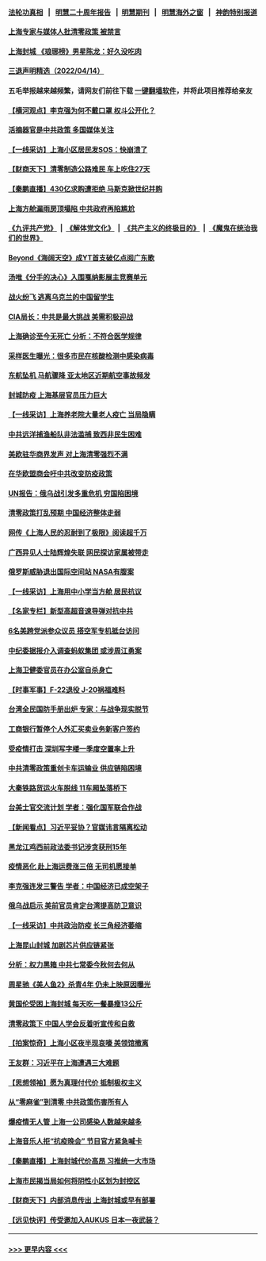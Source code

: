 #### [法轮功真相](https://github.com/gfw-breaker/truth/blob/master/README.md?t=0) &nbsp;&nbsp;|&nbsp;&nbsp; [明慧二十周年报告](https://github.com/gfw-breaker/mh-reports/blob/master/README.md?t=0) &nbsp;&nbsp;|&nbsp;&nbsp;[明慧期刊](https://github.com/gfw-breaker/mh-qikan) &nbsp;&nbsp;|&nbsp;&nbsp; [明慧海外之窗](https://github.com/gfw-breaker/mh-news/blob/master/README.md?t=0) &nbsp;&nbsp;|&nbsp;&nbsp; [神韵特别报道](https://github.com/gfw-breaker/mh-news/blob/master/shenyun.md?t=0)
#### [上海专家与媒体人批清零政策 被禁言](../pages/nsc413/n13712012.md?t=04151301) 
#### [上海封城 《琅琊榜》男星陈龙：好久没吃肉](../pages/nsc413/n13711948.md?t=04151301) 
#### [三退声明精选（2022/04/14）](../pages/nsc413/n13712038.md?t=04151301) 
#### 五毛举报越来越频繁，请网友们前往下载 [一键翻墙软件](https://github.com/gfw-breaker/ssr-accounts)，并将此项目推荐给亲友
#### [【横河观点】李克强为何不戴口罩 权斗公开化？](../pages/nsc413/n13711949.md?t=04151301) 
#### [活摘器官是中共政策 多国媒体关注](../pages/nsc413/n13708476.md?t=04151301) 
#### [【一线采访】上海小区居民发SOS：快崩溃了](../pages/nsc413/n13711016.md?t=04151301) 
#### [【财商天下】清零制造公路难民 车上吃住27天](../pages/nsc413/n13711912.md?t=04151301) 
#### [【秦鹏直播】430亿求购遭拒绝 马斯克掀世纪并购](../pages/nsc413/n13711922.md?t=04151301) 
#### [上海方舱漏雨房顶塌陷 中共政府再陷尴尬](../pages/nsc413/n13711923.md?t=04151301) 
#### [《九评共产党》](https://github.com/begood0513/9ping.md/blob/master/README.md) &nbsp;|&nbsp; [《解体党文化》](../../../../jtdwh.md/blob/master/README.md)  &nbsp;|&nbsp; [《共产主义的终极目的》](../../../../gczydzjmd.md/blob/master/README.md) &nbsp;|&nbsp; [《魔鬼在统治我们的世界》](../../../../mgztzwmdsj.md/blob/master/README.md) 
#### [Beyond《海阔天空》成YT首支破亿点阅广东歌](../pages/nsc413/n13711889.md?t=04151301) 
#### [汤唯《分手的决心》入围戛纳影展主竞赛单元](../pages/nsc413/n13711873.md?t=04151301) 
#### [战火纷飞 逃离乌克兰的中国留学生](../pages/nsc413/n13711880.md?t=04151301) 
#### [CIA局长：中共是最大挑战 美需积极迎战](../pages/nsc413/n13711862.md?t=04151301) 
#### [上海确诊至今无死亡 分析：不符合医学规律](../pages/nsc413/n13711830.md?t=04151301) 
#### [采样医生曝光：很多市民在核酸检测中感染病毒](../pages/nsc413/n13711853.md?t=04151301) 
#### [东航坠机 马航骤降 亚太地区近期航空事故频发](../pages/nsc413/n13711875.md?t=04151301) 
#### [封城防疫 上海基层官员压力巨大](../pages/nsc413/n13711866.md?t=04151301) 
#### [【一线采访】上海养老院大量老人疫亡 当局隐瞒](../pages/nsc413/n13711567.md?t=04151301) 
#### [中共远洋捕渔船队非法滥捕 致西非民生困难](../pages/nsc413/n13711837.md?t=04151301) 
#### [美欧驻华商界发声 对上海清零强烈不满](../pages/nsc413/n13711826.md?t=04151301) 
#### [在华欧盟商会吁中共改变防疫政策](../pages/nsc413/n13711827.md?t=04151301) 
#### [UN报告：俄乌战引发多重危机 穷国陷困境](../pages/nsc413/n13711588.md?t=04151301) 
#### [清零政策打乱预期 中国经济整体走弱](../pages/nsc413/n13711805.md?t=04151301) 
#### [网传《上海人民的忍耐到了极限》阅读超千万](../pages/nsc413/n13711736.md?t=04151301) 
#### [广西异见人士陆辉煌失联 网民探访家属被带走](../pages/nsc413/n13711175.md?t=04151301) 
#### [俄罗斯威胁退出国际空间站 NASA有腹案](../pages/nsc413/n13711750.md?t=04151301) 
#### [【一线采访】上海用中小学当方舱 居民抗议](../pages/nsc413/n13711641.md?t=04151301) 
#### [【名家专栏】新型高超音速导弹对抗中共](../pages/nsc413/n13711640.md?t=04151301) 
#### [6名美跨党派参众议员 搭空军专机抵台访问](../pages/nsc413/n13711579.md?t=04151301) 
#### [中纪委据报介入调查蚂蚁集团 或涉周江勇案](../pages/nsc413/n13711589.md?t=04151301) 
#### [上海卫健委官员在办公室自杀身亡](../pages/nsc413/n13711153.md?t=04151301) 
#### [【时事军事】F-22退役  J-20祸福难料](../pages/nsc413/n13710975.md?t=04151301) 
#### [台湾全民国防手册出炉 专家：与战争现实脱节](../pages/nsc413/n13711454.md?t=04151301) 
#### [工商银行暂停个人外汇买卖业务新客户签约](../pages/nsc413/n13711397.md?t=04151301) 
#### [受疫情打击 深圳写字楼一季度空置率上升](../pages/nsc413/n13711208.md?t=04151301) 
#### [中共清零政策重创卡车运输业 供应链陷困境](../pages/nsc413/n13711342.md?t=04151301) 
#### [大秦铁路货运火车脱线 11车厢坠落桥下](../pages/nsc413/n13711387.md?t=04151301) 
#### [台美士官交流计划 学者：强化国军联合作战](../pages/nsc413/n13711366.md?t=04151301) 
#### [【新闻看点】习近平妥协？官媒讳言隔离松动](../pages/nsc413/n13711013.md?t=04151301) 
#### [黑龙江鸡西前政法委书记涉贪获刑15年](../pages/nsc413/n13711331.md?t=04151301) 
#### [疫情恶化 赴上海运费涨三倍 无司机愿接单](../pages/nsc413/n13711290.md?t=04151301) 
#### [李克强连发三警告 学者：中国经济已成空架子](../pages/nsc413/n13711203.md?t=04151301) 
#### [俄乌战启示 美前官员肯定台湾提高防卫意识](../pages/nsc413/n13711280.md?t=04151301) 
#### [【一线采访】中共政治防疫 长三角经济萎缩](../pages/nsc413/n13711155.md?t=04151301) 
#### [上海昆山封城 加剧芯片供应链紧张](../pages/nsc413/n13711098.md?t=04151301) 
#### [分析：权力黑箱 中共七常委今秋何去何从](../pages/nsc413/n13710291.md?t=04151301) 
#### [周星驰《美人鱼2》杀青4年 仍未上映原因曝光](../pages/nsc413/n13711048.md?t=04151301) 
#### [黄国伦受困上海封城 每天吃一餐暴瘦13公斤](../pages/nsc413/n13710977.md?t=04151301) 
#### [清零政策下 中国人学会反着听宣传和自救](../pages/nsc413/n13711002.md?t=04151301) 
#### [【拍案惊奇】上海小区夜半现哀嚎 美领馆撤离](../pages/nsc413/n13711001.md?t=04151301) 
#### [王友群：习近平在上海遭遇三大难题](../pages/nsc413/n13711046.md?t=04151301) 
#### [【思想领袖】愿为真理付代价 抵制极权主义](../pages/nsc413/n13709412.md?t=04151301) 
#### [从“零麻雀”到清零 中共政策伤害所有人](../pages/nsc413/n13710997.md?t=04151301) 
#### [爆疫情无人管 上海一公司感染人数越来越多](../pages/nsc413/n13711044.md?t=04151301) 
#### [上海音乐人拒“抗疫晚会” 节目官方紧急喊卡](../pages/nsc413/n13710928.md?t=04151301) 
#### [【秦鹏直播】上海封城代价高昂 习推统一大市场](../pages/nsc413/n13710856.md?t=04151301) 
#### [上海市民揭当局如何将阴性小区划为封控区](../pages/nsc413/n13710955.md?t=04151301) 
#### [【财商天下】内部消息传出 上海封城或早有部署](../pages/nsc413/n13710971.md?t=04151301) 
#### [【远见快评】传受邀加入AUKUS 日本一夜武装？](../pages/nsc413/n13711018.md?t=04151301) 

----
#### [ >>> 更早内容 <<< ](../indexes/nsc413-earlier.md)
